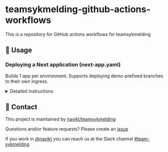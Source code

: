 # teamsykmelding-github-actions-workflows

This is a repository for GitHub actions workflows for teamsykmelding

## 🚀 Usage

### Deploying a Next application (next-app.yaml)

Builds 1 app per environment. Supports deploying demo-prefixed branches to their own ingress.

<details>
<summary>Detailed instructions</summary>
Add the main `deploy.yaml` with the following:

```yaml
name: Build & Deploy
on: push

jobs:
  next-app:
    uses: navikt/teamsykmelding-github-actions-workflows/.github/workflows/next-app.yaml@main
    secrets: inherit
    with:
      app: sykmeldinger
      base-path: /syk/sykmeldinger
```

Add the secondary `demo-delete.yaml` with the following:

```yaml
name: Demo delete
on: delete

jobs:
  branch-delete:
    uses: navikt/teamsykmelding-github-actions-workflows/.github/workflows/next-app-demo-delete.yaml@main
    secrets: inherit
    with:
      app: dinesykmeldte
      base-path: /arbeidsgiver/sykmeldte
```

#### **Important:**

This reusable workflows make the following assumptions:

1. There is a `Dockerfile` on root

   This dockerfile NEEDS to accept the argument `ENV` (`ARG ENV`) and copy the following: `COPY nais/envs/.env.$ENV /app/.env.production`

2. The naiserator files are in the `nais` folder, named `nais-dev.yaml`, `nais-demo.yaml` and `nais-prod.yaml`.

   The `nais.demo.yaml` needs to be parameterized with the following:

   ```yaml
   apiVersion: 'nais.io/v1alpha1'
   kind: 'Application'
   metadata:
     name: {{appname}}-demo
     namespace: teamsykmelding
     labels:
       team: teamsykmelding
       branchState: {{branchState}}
   spec:
     image: {{image}}
     port: 3000
     ingresses:
       - {{ingress}}
     replicas:
       min: {{replicas}}
       max: {{replicas}}
   ```

   This is to support deploying branches to their own ingress.

3. There needs to be a `nais/envs` folder with the following files: `.env.dev`, `.env.demo`, `.env.prod`. These envs will be available both during build and runtime.

   Note: Normal runtime-only (e.g. backend-only) envs can still be added in the nais.yaml.
   </details>

## 👥 Contact

This project is maintained by [navikt/teamsykmelding](CODEOWNERS)

Questions and/or feature requests?
Please create an [issue](https://github.com/navikt/teamsykmelding-github-actions-workflows/issues)

If you work in [@navikt](https://github.com/navikt) you can reach us at the Slack
channel [#team-sykmelding](https://nav-it.slack.com/archives/CMA3XV997)
